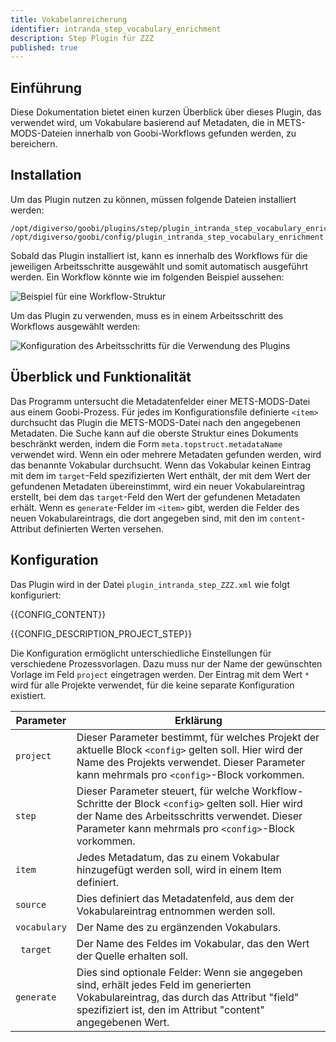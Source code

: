 ```yaml
---
title: Vokabelanreicherung
identifier: intranda_step_vocabulary_enrichment
description: Step Plugin für ZZZ
published: true
---
```


## Einführung
Diese Dokumentation bietet einen kurzen Überblick über dieses Plugin, das verwendet wird, um Vokabulare basierend auf Metadaten, die in METS-MODS-Dateien innerhalb von Goobi-Workflows gefunden werden, zu bereichern.

## Installation
Um das Plugin nutzen zu können, müssen folgende Dateien installiert werden:

```
/opt/digiverso/goobi/plugins/step/plugin_intranda_step_vocabulary_enrichment.jar
/opt/digiverso/goobi/config/plugin_intranda_step_vocabulary_enrichment.xml
```

Sobald das Plugin installiert ist, kann es innerhalb des Workflows für die jeweiligen Arbeitsschritte ausgewählt und somit automatisch ausgeführt werden. Ein Workflow könnte wie im folgenden Beispiel aussehen:

![Beispiel für eine Workflow-Struktur](screen1_en.png)

Um das Plugin zu verwenden, muss es in einem Arbeitsschritt des Workflows ausgewählt werden:

![Konfiguration des Arbeitsschritts für die Verwendung des Plugins](screen2_en.png)


## Überblick und Funktionalität
Das Programm untersucht die Metadatenfelder einer METS-MODS-Datei aus einem Goobi-Prozess. Für jedes im Konfigurationsfile definierte `<item>` durchsucht das Plugin die METS-MODS-Datei nach den angegebenen Metadaten. Die Suche kann auf die oberste Struktur eines Dokuments beschränkt werden, indem die Form `meta.topstruct.metadataName` verwendet wird. Wenn ein oder mehrere Metadaten gefunden werden, wird das benannte Vokabular durchsucht. Wenn das Vokabular keinen Eintrag mit dem im `target`-Feld spezifizierten Wert enthält, der mit dem Wert der gefundenen Metadaten übereinstimmt, wird ein neuer Vokabulareintrag erstellt, bei dem das `target`-Feld den Wert der gefundenen Metadaten erhält. Wenn es `generate`-Felder im `<item>` gibt, werden die Felder des neuen Vokabulareintrags, die dort angegeben sind, mit den im `content`-Attribut definierten Werten versehen.


## Konfiguration
Das Plugin wird in der Datei `plugin_intranda_step_ZZZ.xml` wie folgt konfiguriert:

{{CONFIG_CONTENT}}

{{CONFIG_DESCRIPTION_PROJECT_STEP}}

Die Konfiguration ermöglicht unterschiedliche Einstellungen für verschiedene Prozessvorlagen. Dazu muss nur der Name der gewünschten Vorlage im Feld `project` eingetragen werden. Der Eintrag mit dem Wert `*` wird für alle Projekte verwendet, für die keine separate Konfiguration existiert.

Parameter               | Erklärung
------------------------|------------------------------------
|  `project` | Dieser Parameter bestimmt, für welches Projekt der aktuelle Block `<config>` gelten soll. Hier wird der Name des Projekts verwendet. Dieser Parameter kann mehrmals pro `<config>`-Block vorkommen.  |
|  `step` | Dieser Parameter steuert, für welche Workflow-Schritte der Block `<config>` gelten soll. Hier wird der Name des Arbeitsschritts verwendet. Dieser Parameter kann mehrmals pro `<config>`-Block vorkommen.  |
|`item`| Jedes Metadatum, das zu einem Vokabular hinzugefügt werden soll, wird in einem Item definiert. |
|`source`   |Dies definiert das Metadatenfeld, aus dem der Vokabulareintrag entnommen werden soll.    |
|`vocabulary`   | Der Name des zu ergänzenden Vokabulars.  |
|` target`  | Der Name des Feldes im Vokabular, das den Wert der Quelle erhalten soll. |
|`generate`   | Dies sind optionale Felder: Wenn sie angegeben sind, erhält jedes Feld im generierten Vokabulareintrag, das durch das Attribut "field" spezifiziert ist, den im Attribut "content" angegebenen Wert.  |
